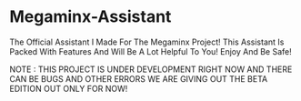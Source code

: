 # Megaminx-Assistant
The Official Assistant I Made For The Megaminx Project! This Assistant Is Packed With Features And Will Be A Lot Helpful To You! Enjoy And Be Safe!

NOTE : THIS PROJECT IS UNDER DEVELOPMENT RIGHT NOW AND THERE CAN BE BUGS AND OTHER ERRORS WE ARE GIVING OUT THE BETA EDITION OUT ONLY FOR NOW!
